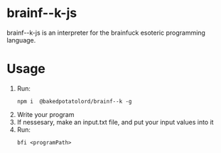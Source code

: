 # brainf--k-js
brainf--k-js is an interpreter for the brainfuck esoteric programming language.

# Usage

<ol>
  <li>Run:

  ```shell
  npm i  @bakedpotatolord/brainf--k -g
  ```

  </li>
  <li>Write your program </li>
  <li>If nessesary, make an input.txt file, and put your input values into it</li>
  <li>Run:
  
  ```shell
  bfi <programPath>
  ```
  
  </li>
<ol>
